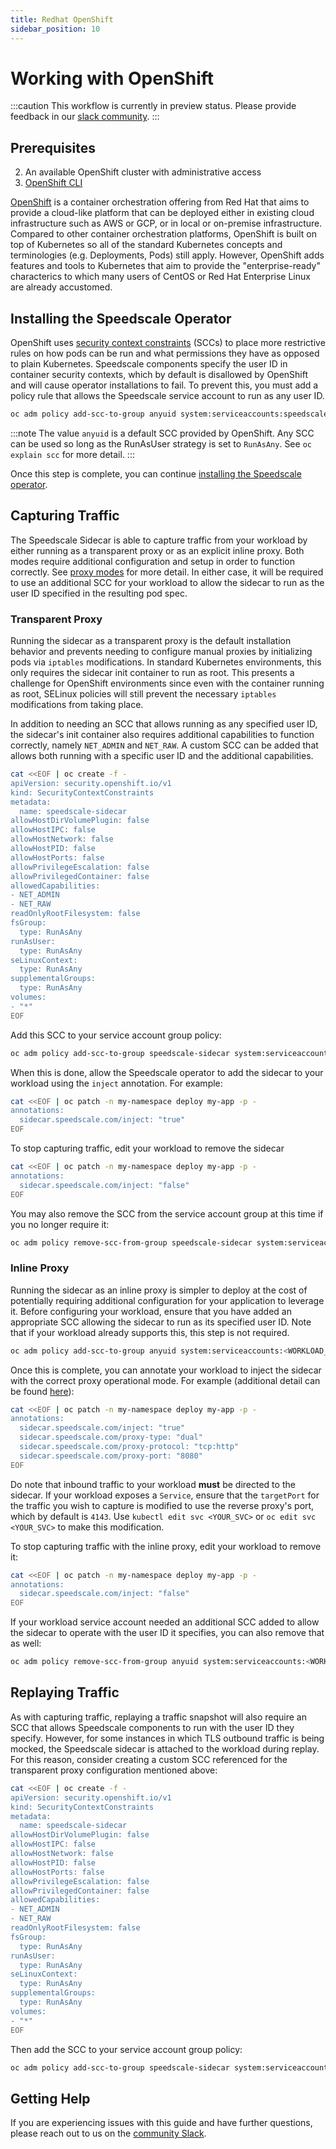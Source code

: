 ```yaml
---
title: Redhat OpenShift
sidebar_position: 10
---
```


# Working with OpenShift

:::caution
This workflow is currently in preview status. Please provide feedback in our [slack community](https://slack.speedscale.com).
:::

## Prerequisites
2. An available OpenShift cluster with administrative access
3. [OpenShift CLI](https://docs.openshift.com/container-platform/4.11/cli_reference/openshift_cli/getting-started-cli.html)

[OpenShift](https://www.redhat.com/en/technologies/cloud-computing/openshift) is a container orchestration
offering from Red Hat that aims to provide a cloud-like platform that can be deployed either in existing cloud
infrastructure such as AWS or GCP, or in local or on-premise infrastructure. Compared to other container
orchestration platforms, OpenShift is built on top of Kubernetes so all of the standard Kubernetes concepts
and terminologies (e.g. Deployments, Pods) still apply. However, OpenShift adds features and tools to
Kubernetes that aim to provide the "enterprise-ready" characterics to which many users of CentOS or Red Hat
Enterprise Linux are already accustomed.

## Installing the Speedscale Operator

OpenShift uses [security context constraints](https://docs.openshift.com/container-platform/4.11/authentication/managing-security-context-constraints.html)
(SCCs) to place more restrictive rules on how pods can be run and what permissions they have as opposed to
plain Kubernetes. Speedscale components specify the user ID in container security contexts, which by default
is disallowed by OpenShift and will cause operator installations to fail. To prevent this, you must add a
policy rule that allows the Speedscale service account to run as any user ID.

```bash
oc adm policy add-scc-to-group anyuid system:serviceaccounts:speedscale
```

:::note
The value `anyuid` is a default SCC provided by OpenShift. Any SCC can be used so long as the RunAsUser
strategy is set to `RunAsAny`. See `oc explain scc` for more detail.
:::

Once this step is complete, you can continue [installing the Speedscale operator](../../setup/install/kubernetes-operator.md).

## Capturing Traffic

The Speedscale Sidecar is able to capture traffic from your workload by either running as a transparent proxy
or as an explicit inline proxy. Both modes require additional configuration and setup in order to function
correctly. See [proxy modes](/setup/sidecar/proxy-modes/) for more detail. In either case, it will be
required to use an additional SCC for your workload to allow the sidecar to run as the user ID specified in
the resulting pod spec.

### Transparent Proxy

Running the sidecar as a transparent proxy is the default installation behavior and prevents needing to
configure manual proxies by initializing pods via `iptables` modifications. In standard Kubernetes
environments, this only requires the sidecar init container to run as root. This presents a challenge for
OpenShift environments since even with the container running as root, SELinux policies will still prevent the
necessary `iptables` modifications from taking place.

In addition to needing an SCC that allows running as any specified user ID, the sidecar's init container also
requires additional capabilities to function correctly, namely `NET_ADMIN` and `NET_RAW`. A custom SCC can be
added that allows both running with a specific user ID and the additional capabilities.

```bash
cat <<EOF | oc create -f -
apiVersion: security.openshift.io/v1
kind: SecurityContextConstraints
metadata:
  name: speedscale-sidecar
allowHostDirVolumePlugin: false
allowHostIPC: false
allowHostNetwork: false
allowHostPID: false
allowHostPorts: false
allowPrivilegeEscalation: false
allowPrivilegedContainer: false
allowedCapabilities:
- NET_ADMIN
- NET_RAW
readOnlyRootFilesystem: false
fsGroup:
  type: RunAsAny
runAsUser:
  type: RunAsAny
seLinuxContext:
  type: RunAsAny
supplementalGroups:
  type: RunAsAny
volumes:
- "*"
EOF
```

Add this SCC to your service account group policy:

```bash
oc adm policy add-scc-to-group speedscale-sidecar system:serviceaccounts:<WORKLOAD_NAMESPACE>
```

When this is done, allow the Speedscale operator to add the sidecar to your workload using the `inject`
annotation. For example:

```bash
cat <<EOF | oc patch -n my-namespace deploy my-app -p -
annotations:
  sidecar.speedscale.com/inject: "true"
EOF
```

To stop capturing traffic, edit your workload to remove the sidecar

```bash
cat <<EOF | oc patch -n my-namespace deploy my-app -p -
annotations:
  sidecar.speedscale.com/inject: "false"
EOF
```

You may also remove the SCC from the service account group at this time if you no longer require it:

```bash
oc adm policy remove-scc-from-group speedscale-sidecar system:serviceaccounts:<WORKLOAD_NAMESPACE>
```

### Inline Proxy

Running the sidecar as an inline proxy is simpler to deploy at the cost of potentially requiring additional
configuration for your application to leverage it. Before configuring your workload, ensure that you have
added an appropriate SCC allowing the sidecar to run as its specified user ID. Note that if your workload
already supports this, this step is not required.

```bash
oc adm policy add-scc-to-group anyuid system:serviceaccounts:<WORKLOAD_NAMESPACE>
```

Once this is complete, you can annotate your workload to inject the sidecar with the correct proxy operational
mode. For example (additional detail can be found [here](/setup/sidecar/proxy-modes/)):

```bash
cat <<EOF | oc patch -n my-namespace deploy my-app -p -
annotations:
  sidecar.speedscale.com/inject: "true"
  sidecar.speedscale.com/proxy-type: "dual"
  sidecar.speedscale.com/proxy-protocol: "tcp:http"
  sidecar.speedscale.com/proxy-port: "8080"
EOF
```

Do note that inbound traffic to your workload **must** be directed to the sidecar. If your workload exposes a
`Service`, ensure that the `targetPort` for the traffic you wish to capture is modified to use the reverse
proxy's port, which by default is `4143`. Use `kubectl edit svc <YOUR_SVC>` or `oc edit svc <YOUR_SVC>` to
make this modification.

To stop capturing traffic with the inline proxy, edit your workload to remove it:

```bash
cat <<EOF | oc patch -n my-namespace deploy my-app -p -
annotations:
  sidecar.speedscale.com/inject: "false"
EOF
```

If your workload service account needed an additional SCC added to allow the sidecar to operate with the user
ID it specifies, you can also remove that as well:

```bash
oc adm policy remove-scc-from-group anyuid system:serviceaccounts:<WORKLOAD_NAMESPACE>
```

## Replaying Traffic

As with capturing traffic, replaying a traffic snapshot will also require an SCC that allows Speedscale
components to run with the user ID they specify. However, for some instances in which TLS outbound traffic is
being mocked, the Speedscale sidecar is attached to the workload during replay. For this reason, consider
creating a custom SCC referenced for the transparent proxy configuration mentioned above:

```bash
cat <<EOF | oc create -f -
apiVersion: security.openshift.io/v1
kind: SecurityContextConstraints
metadata:
  name: speedscale-sidecar
allowHostDirVolumePlugin: false
allowHostIPC: false
allowHostNetwork: false
allowHostPID: false
allowHostPorts: false
allowPrivilegeEscalation: false
allowPrivilegedContainer: false
allowedCapabilities:
- NET_ADMIN
- NET_RAW
readOnlyRootFilesystem: false
fsGroup:
  type: RunAsAny
runAsUser:
  type: RunAsAny
seLinuxContext:
  type: RunAsAny
supplementalGroups:
  type: RunAsAny
volumes:
- "*"
EOF
```

Then add the SCC to your service account group policy:

```bash
oc adm policy add-scc-to-group speedscale-sidecar system:serviceaccounts:<WORKLOAD_NAMESPACE>
```

## Getting Help

If you are experiencing issues with this guide and have further questions, please reach out to us on the
[community Slack](https://slack.speedscale.com).
